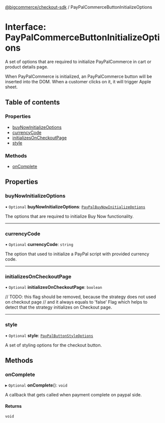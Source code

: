 [@bigcommerce/checkout-sdk](../README.md) / PayPalCommerceButtonInitializeOptions

# Interface: PayPalCommerceButtonInitializeOptions

A set of options that are required to initialize PayPalCommerce in cart or product details page.

When PayPalCommerce is initialized, an PayPalCommerce button will be inserted into the
DOM. When a customer clicks on it, it will trigger Apple sheet.

## Table of contents

### Properties

- [buyNowInitializeOptions](PayPalCommerceButtonInitializeOptions.md#buynowinitializeoptions)
- [currencyCode](PayPalCommerceButtonInitializeOptions.md#currencycode)
- [initializesOnCheckoutPage](PayPalCommerceButtonInitializeOptions.md#initializesoncheckoutpage)
- [style](PayPalCommerceButtonInitializeOptions.md#style)

### Methods

- [onComplete](PayPalCommerceButtonInitializeOptions.md#oncomplete)

## Properties

### buyNowInitializeOptions

• `Optional` **buyNowInitializeOptions**: [`PayPalBuyNowInitializeOptions`](PayPalBuyNowInitializeOptions.md)

The options that are required to initialize Buy Now functionality.

___

### currencyCode

• `Optional` **currencyCode**: `string`

The option that used to initialize a PayPal script with provided currency code.

___

### initializesOnCheckoutPage

• `Optional` **initializesOnCheckoutPage**: `boolean`

// TODO: this flag should be removed, because the strategy does not used on checkout page
// and it always equals to 'false'
Flag which helps to detect that the strategy initializes on Checkout page.

___

### style

• `Optional` **style**: [`PayPalButtonStyleOptions`](PayPalButtonStyleOptions.md)

A set of styling options for the checkout button.

## Methods

### onComplete

▸ `Optional` **onComplete**(): `void`

A callback that gets called when payment complete on paypal side.

#### Returns

`void`
